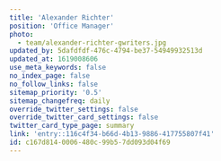 ```yaml
---
title: 'Alexander Richter'
position: 'Office Manager'
photo:
  - team/alexander-richter-gwriters.jpg
updated_by: 5dafdfdf-476c-4794-be37-54949932513d
updated_at: 1619008606
use_meta_keywords: false
no_index_page: false
no_follow_links: false
sitemap_priority: '0.5'
sitemap_changefreq: daily
override_twitter_settings: false
override_twitter_card_settings: false
twitter_card_type_page: summary
link: 'entry::116c4f34-b66d-4b13-9886-417755807f41'
id: c167d814-0006-480c-99b5-7dd093d04f69
---
```


